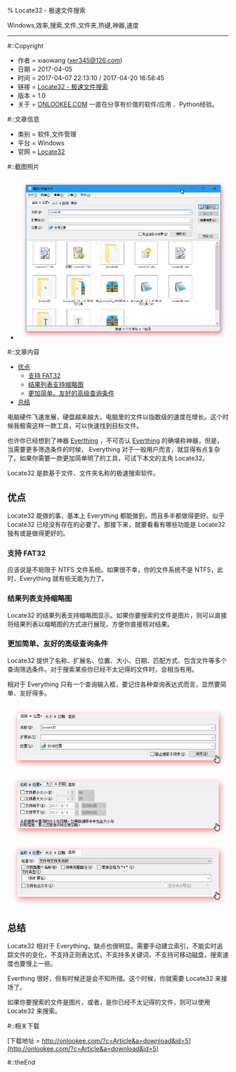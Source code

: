 % Locate32 - 极速文件搜索

Windows,效率,搜索,文件,文件夹,热键,神器,速度

---

#::Copyright

+ 作者 = xiaowang (xer345@126.com)
+ 日期 = 2017-04-05
+ 时间 = 2017-04-07 22:13:10 / 2017-04-20 16:58:45
+ 链接 = [Locate32 - 极速文件搜索](http://onlookee.com/?c=Article&a=view&id=5)
+ 版本 = 1.0
+ 关于 = [ONLOOKEE.COM](http://onlookee.com/) 一直在分享有价值的软件/应用 、Python经验。

#::文章信息

+ 类别 = 软件,文件管理
+ 平台 = Windows
+ 官网 = [Locate32](http://locate32.cogit.net/ "")

#::截图照片

+ ![](images/Locate32.png)

#::文章内容

-   [优点](#优点)
    -   [支持 FAT32](#支持-fat32)
    -   [结果列表支持缩略图](#结果列表支持缩略图)
    -   [更加简单、友好的高级查询条件](#更加简单友好的高级查询条件)
-   [总结](#总结)

电脑硬件飞速发展，硬盘越来越大，电脑里的文件以指数级的速度在增长。这个时候我极需这样一款工具，可以快速找到目标文件。

也许你已经想到了神器 [Everthing](http://onlookee.com/?artitle=locate32)
，不可否认 [Everthing](http://onlookee.com/?artitle=locate32)
的确堪称神器，但是，当需要更多筛选条件的时候， Everything
对于一般用户而言，就显得有点复杂了。如果你需要一款更加简单明了的工具，可试下本文的主角
Locate32。

Locate32 是款基于文件、文件夹名称的极速搜索软件。

优点
----

Locate32 能做的事，基本上 Everything 都能做到，而且多半都做得更好。似乎
Locate32 已经没有存在的必要了。那接下来，就要看看有哪些功能是 Locate32
独有或是做得更好的。

### 支持 FAT32

应该说是不局限于 NTFS 文件系统。如果很不幸，你的文件系统不是
NTFS，此时，Everything 就有些无能为力了。

### 结果列表支持缩略图

Locate32
的结果列表支持缩略图显示。如果你要搜索的文件是图片，则可以直接将结果列表以缩略图的方式进行展现，方便你直接核对结果。

### 更加简单、友好的高级查询条件

Locate32
提供了名称、扩展名、位置、大小、日期、匹配方式、包含文件等多个查询筛选条件。对于搜索某些你已经不太记得的文件时，会相当有用。

相对于 Everything
只有一个查询输入框，要记住各种查询表达式而言，显然要简单、友好得多。

![名称和位置](images/Locate32_name_and_pos.png)
![大小与日期](images/Locate32_size_and_datetime.png)
![高级筛选](images/Locate32_advance.png)

总结
----

Locate32 相对于
Everything，缺点也很明显。需要手动建立索引，不能实时追踪文件的变化，不支持正则表达式，不支持多关键词，不支持可移动磁盘，搜索速度也要慢上一些。

Everthing 很好，但有时候还是会不知所措。这个时候，你就需要 Locate32
来接场了。

如果你要搜索的文件是图片，或者，是你已经不太记得的文件，则可以使用
Locate32 来搜索。


#::相关下载

[下载地址 = http://onlookee.com/?c=Article&a=download&id=5](http://onlookee.com/?c=Article&a=download&id=5)

#::theEnd